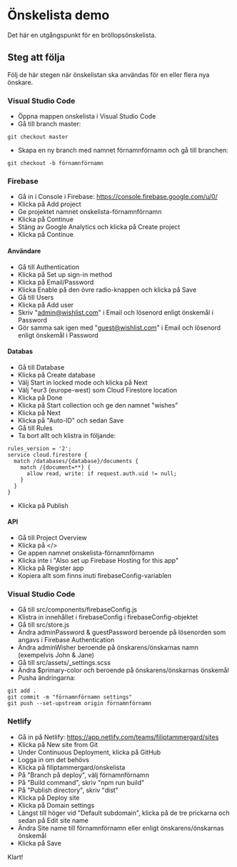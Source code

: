 # Önskelista demo

Det här en utgångspunkt för en bröllopsönskelista.

## Steg att följa

Följ de här stegen när önskelistan ska användas för en eller flera nya önskare.

### Visual Studio Code

- Öppna mappen onskelista i Visual Studio Code
- Gå till branch master:

```
git checkout master
```

- Skapa en ny branch med namnet förnamnförnamn och gå till branchen:

```
git checkout -b förnamnförnamn
```

### Firebase

- Gå in i Console i Firebase: https://console.firebase.google.com/u/0/
- Klicka på Add project
- Ge projektet namnet onskelista-förnamnförnamn
- Klicka på Continue
- Stäng av Google Analytics och klicka på Create project
- Klicka på Continue

#### Användare

- Gå till Authentication
- Klicka på Set up sign-in method
- Klicka på Email/Password
- Klicka Enable på den övre radio-knappen och klicka på Save
- Gå till Users
- Klicka på Add user
- Skriv "admin@wishlist.com" i Email och lösenord enligt önskemål i Password
- Gör samma sak igen med "guest@wishlist.com" i Email och lösenord enligt önskemål i Password

#### Databas

- Gå till Database
- Klicka på Create database
- Välj Start in locked mode och klicka på Next
- Välj "eur3 (europe-west) som Cloud Firestore location
- Klicka på Done
- Klicka på Start collection och ge den namnet "wishes"
- Klicka på Next
- Klicka på "Auto-ID" och sedan Save
- Gå till Rules
- Ta bort allt och klistra in följande:

```
rules_version = '2';
service cloud.firestore {
  match /databases/{database}/documents {
    match /{document=**} {
      allow read, write: if request.auth.uid != null;
    }
  }
}
```

- Klicka på Publish

#### API

- Gå till Project Overview
- Klicka på </>
- Ge appen namnet onskelista-förnamnförnamn
- Klicka inte i "Also set up Firebase Hosting for this app"
- Klicka på Register app
- Kopiera allt som finns inuti firebaseConfig-variablen

### Visual Studio Code

- Gå till src/components/firebaseConfig.js
- Klistra in innehållet i firebaseConfig i firebaseConfig-objektet
- Gå till src/store.js
- Ändra adminPassword & guestPassword beroende på lösenorden som angavs i Firebase Authentication
- Ändra adminWisher beroende på önskarens/önskarnas namn (exempelvis John & Jane)
- Gå till src/assets/\_settings.scss
- Ändra \$primary-color och beroende på önskarens/önskarnas önskemål
- Pusha ändringarna:

```
git add .
git commit -m "förnamnförnamn settings"
git push --set-upstream origin förnamnförnamn
```

### Netlify

- Gå in på Netlify: https://app.netlify.com/teams/filiptammergard/sites
- Klicka på New site from Git
- Under Continuous Deployment, klicka på GitHub
- Logga in om det behövs
- Klicka på filiptammergard/onskelista
- På "Branch på deploy", välj förnamnförnamn
- På "Build command", skriv "npm run build"
- På "Publish directory", skriv "dist"
- Klicka på Deploy site
- Klicka på Domain settings
- Längst till höger vid "Default subdomain", klicka på de tre prickarna och sedan på Edit site name
- Ändra Site name till förnamnförnamn eller enligt önskarens/önskarnas önskemål
- Klicka på Save

Klart!
